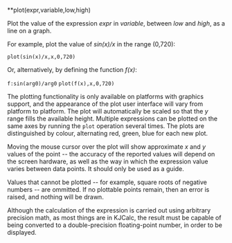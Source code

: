 **plot(expr,variable,low,high)

Plot the value of the expression _expr_ in _variable_,
between _low_ and _high_, as a line on a graph. 

For example, plot the value of _sin(x)/x_ in the range (0,720): 

  `plot(sin(x)/x,x,0,720)`

Or, alternatively, by defining the function _f(x)_:  

  `f:sin(arg0)/arg0`
  `plot(f(x),x,0,720)`

The plotting functionality is only available on platforms with graphics
support, and the appearance of the plot user interface will vary from
platform to platform. The plot will automatically be scaled so that the
_y_ range fills the available height. Multiple expressions can be plotted
on the same axes by running the `plot` operation several times. The plots
are distinguished by colour, alternating red, green, blue for each new
plot.

Moving the mouse cursor over the plot will show approximate _x_ and _y_ 
values of the point -- the accuracy of the reported values will depend
on the screen hardware, as well as the way in which the expression value
varies between data points. It should only be used as a guide.

Values that cannot be plotted -- for example, square roots of negative
numbers -- are ommitted. If no plottable points remain, then an error
is raised, and nothing will be drawn. 

Although the calculation of the expression is carried out using 
arbitrary precision math, as most things are in KJCalc, the result
must be capable of being converted to a double-precision floating-point
number, in order to be displayed.
